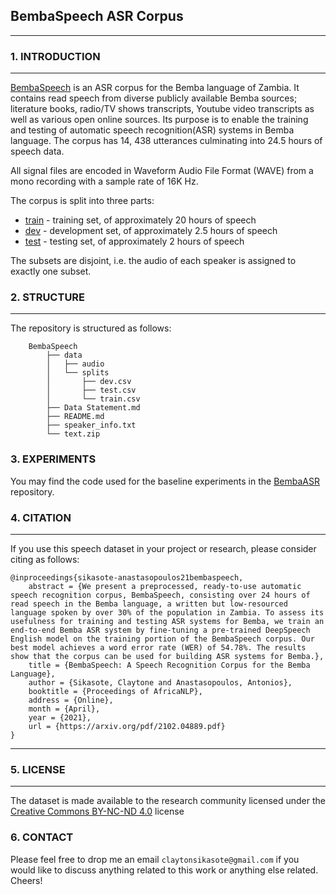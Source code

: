 ## BembaSpeech ASR Corpus

-----------------

### 1. INTRODUCTION

----------------------

[BembaSpeech](https://arxiv.org/pdf/2102.04889.pdf) is an ASR corpus for the Bemba language of Zambia. It contains read speech from diverse publicly available Bemba sources; literature books, radio/TV shows transcripts, Youtube video transcripts as well as various open online sources. Its purpose is to enable the training and testing of automatic speech recognition(ASR) systems in Bemba language. The corpus has 14, 438 utterances culminating into 24.5 hours of speech data.

All signal files are encoded in Waveform Audio File Format (WAVE) from a mono recording with a sample rate of 16K Hz.

The corpus is split into three parts:

* [train](BembaSpeech/data/splits/train.csv) - training set, of approximately 20 hours of speech 
* [dev](BembaSpeech/data/splits/dev.csv)   - development set, of approximately 2.5 hours of speech
* [test](BembaSpeech/data/splits/test.csv)  - testing set, of approximately 2 hours of speech

The subsets are disjoint, i.e. the audio of each speaker is assigned to exactly one subset. 

### 2. STRUCTURE

----------------

The repository is structured as follows:

        BembaSpeech
            ├── data
            │   ├── audio
            │   └── splits
            │       ├── dev.csv
            │       ├── test.csv
            │       └── train.csv
            ├── Data Statement.md
            ├── README.md
            ├── speaker_info.txt
            └── text.zip

### 3. EXPERIMENTS

You may find the code used for the baseline experiments in the <a href="https://github.com/csikasote/BembaASR">BembaASR</a> repository.

### 4. CITATION

------------------------

If you use this speech dataset in your project or research, please consider citing as follows:

    @inproceedings{sikasote-anastasopoulos21bembaspeech,
        abstract = {We present a preprocessed, ready-to-use automatic speech recognition corpus, BembaSpeech, consisting over 24 hours of read speech in the Bemba language, a written but low-resourced language spoken by over 30% of the population in Zambia. To assess its usefulness for training and testing ASR systems for Bemba, we train an end-to-end Bemba ASR system by fine-tuning a pre-trained DeepSpeech English model on the training portion of the BembaSpeech corpus. Our best model achieves a word error rate (WER) of 54.78%. The results show that the corpus can be used for building ASR systems for Bemba.},
        title = {BembaSpeech: A Speech Recognition Corpus for the Bemba Language},
        author = {Sikasote, Claytone and Anastasopoulos, Antonios},
        booktitle = {Proceedings of AfricaNLP},
        address = {Online},
        month = {April},
        year = {2021},
        url = {https://arxiv.org/pdf/2102.04889.pdf}
    }
    
------------------------
    
### 5. LICENSE

------------------------

The dataset is made available to the research community licensed under the [Creative Commons BY-NC-ND 4.0](https://creativecommons.org/licenses/by-nc-nd/4.0/) license
    
### 6. CONTACT

Please feel free to drop me an email `claytonsikasote@gmail.com` if you would like to discuss anything related to this work or anything else related. Cheers!
